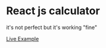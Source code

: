 # React js calculator

it's not perfect but it's working "fine"

[Live Example](http://react-js-calculator.s3-website.us-east-2.amazonaws.com/)